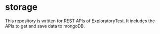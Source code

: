 # storage
This repository is written for REST APIs of ExploratoryTest. It includes the APIs to get and save data to mongoDB.
